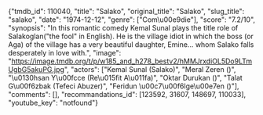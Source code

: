 {"tmdb_id": 110040, "title": "Salako", "original_title": "Salako", "slug_title": "salako", "date": "1974-12-12", "genre": ["Com\u00e9die"], "score": "7.2/10", "synopsis": "In this romantic comedy Kemal Sunal plays the title role of Salakoglan(\"the fool\" in English). He is the village idiot in which the boss (or Aga) of the village has a very beautiful daughter, Emine... whom Salako falls desperately in love with.", "image": "https://image.tmdb.org/t/p/w185_and_h278_bestv2/hMMJrxdiOL5Do9LTmUgbG5akuPG.jpg", "actors": ["Kemal Sunal (Salako)", "Meral Zeren ()", "\u0130hsan Y\u00fcce (Re\u015fit A\u011fa)", "Oktar Durukan ()", "Talat G\u00f6zbak (Tefeci Abuzer)", "Feridun \u00c7\u00f6lge\u00e7en ()"], "comments": [], "recommandations_id": [123592, 31607, 148697, 110033], "youtube_key": "notfound"}